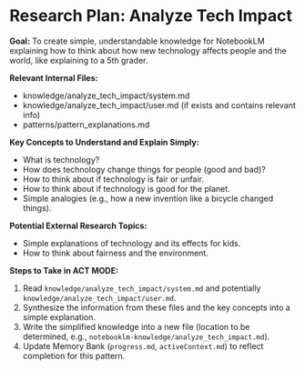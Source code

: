# Research Plan: Analyze Tech Impact

**Goal:** To create simple, understandable knowledge for NotebookLM explaining how to think about how new technology affects people and the world, like explaining to a 5th grader.

**Relevant Internal Files:**
- knowledge/analyze_tech_impact/system.md
- knowledge/analyze_tech_impact/user.md (if exists and contains relevant info)
- patterns/pattern_explanations.md

**Key Concepts to Understand and Explain Simply:**
- What is technology?
- How does technology change things for people (good and bad)?
- How to think about if technology is fair or unfair.
- How to think about if technology is good for the planet.
- Simple analogies (e.g., how a new invention like a bicycle changed things).

**Potential External Research Topics:**
- Simple explanations of technology and its effects for kids.
- How to think about fairness and the environment.

**Steps to Take in ACT MODE:**
1. Read `knowledge/analyze_tech_impact/system.md` and potentially `knowledge/analyze_tech_impact/user.md`.
2. Synthesize the information from these files and the key concepts into a simple explanation.
3. Write the simplified knowledge into a new file (location to be determined, e.g., `notebooklm-knowledge/analyze_tech_impact.md`).
4. Update Memory Bank (`progress.md`, `activeContext.md`) to reflect completion for this pattern.
